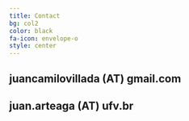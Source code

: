 ```yaml
---
title: Contact
bg: col2
color: black 
fa-icon: envelope-o
style: center
---
```


<link rel="stylesheet" href="/Volumes/Extras/GitHub/juanvillada.github.io/css/academicons.css"/>

## **juancamilovillada** (AT) **gmail.com**

## **juan.arteaga** (AT) **ufv.br**



<a href="https://www.researchgate.net/profile/Juan_Villada" target="_blank"><i class="ai ai-google-scholar-square ai-3x"></i></a>
<a href="https://twitter.com/Jn_Villada" target="_blank"><i class="fa fa-twitter fa-3x"></i></a>
<a href="https://github.com/pimentel" target="_blank"><i class="fa fa-github fa-3x"></i></a>
<a href="https://www.linkedin.com/in/haroldpimentel" target="_blank"><i class="fa fa-linkedin fa-3x"></i></a>